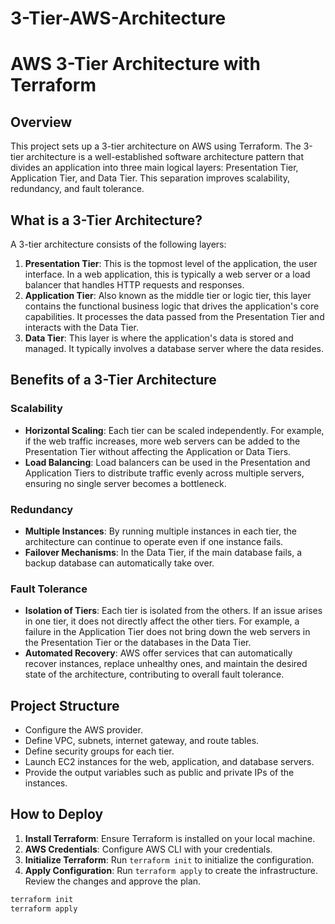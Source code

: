 # 3-Tier-AWS-Architecture
# AWS 3-Tier Architecture with Terraform

## Overview

This project sets up a 3-tier architecture on AWS using Terraform. The 3-tier architecture is a well-established software architecture pattern that divides an application into three main logical layers: Presentation Tier, Application Tier, and Data Tier. This separation improves scalability, redundancy, and fault tolerance.

## What is a 3-Tier Architecture?

A 3-tier architecture consists of the following layers:

1. **Presentation Tier**: This is the topmost level of the application, the user interface. In a web application, this is typically a web server or a load balancer that handles HTTP requests and responses.
2. **Application Tier**: Also known as the middle tier or logic tier, this layer contains the functional business logic that drives the application's core capabilities. It processes the data passed from the Presentation Tier and interacts with the Data Tier.
3. **Data Tier**: This layer is where the application's data is stored and managed. It typically involves a database server where the data resides.

## Benefits of a 3-Tier Architecture

### Scalability

- **Horizontal Scaling**: Each tier can be scaled independently. For example, if the web traffic increases, more web servers can be added to the Presentation Tier without affecting the Application or Data Tiers.
- **Load Balancing**: Load balancers can be used in the Presentation and Application Tiers to distribute traffic evenly across multiple servers, ensuring no single server becomes a bottleneck.

### Redundancy

- **Multiple Instances**: By running multiple instances in each tier, the architecture can continue to operate even if one instance fails.
- **Failover Mechanisms**: In the Data Tier, if the main database fails, a backup database can automatically take over.

### Fault Tolerance

- **Isolation of Tiers**: Each tier is isolated from the others. If an issue arises in one tier, it does not directly affect the other tiers. For example, a failure in the Application Tier does not bring down the web servers in the Presentation Tier or the databases in the Data Tier.
- **Automated Recovery**: AWS offer services that can automatically recover instances, replace unhealthy ones, and maintain the desired state of the architecture, contributing to overall fault tolerance.

## Project Structure

- Configure the AWS provider.
- Define VPC, subnets, internet gateway, and route tables.
- Define security groups for each tier.
- Launch EC2 instances for the web, application, and database servers.
- Provide the output variables such as public and private IPs of the instances.

## How to Deploy

1. **Install Terraform**: Ensure Terraform is installed on your local machine.
2. **AWS Credentials**: Configure AWS CLI with your credentials.
3. **Initialize Terraform**: Run `terraform init` to initialize the configuration.
4. **Apply Configuration**: Run `terraform apply` to create the infrastructure. Review the changes and approve the plan.

```sh
terraform init
terraform apply
